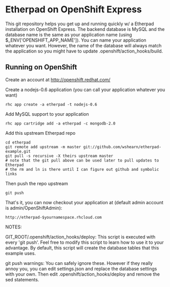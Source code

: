 Etherpad on OpenShift Express
==============================

This git repository helps you get up and running quickly w/ a Etherpad installation
on OpenShift Express.  The backend database is MySQL and the database name is the 
same as your application name (using $_ENV['OPENSHIFT_APP_NAME']).  You can name
your application whatever you want.  However, the name of the database will always
match the application so you might have to update .openshift/action_hooks/build.


Running on OpenShift
----------------------------

Create an account at http://openshift.redhat.com/

Create a nodejs-0.6 application (you can call your application whatever you want)

    rhc app create -a etherpad -t nodejs-0.6

Add MySQL support to your application

    rhc app cartridge add -a etherpad -c mongodb-2.0

Add this upstream Etherpad repo

    cd etherpad
    git remote add upstream -m master git://github.com/wshearn/etherpad-example.git
    git pull -s recursive -X theirs upstream master
    # note that the git pull above can be used later to pull updates to Etherpad
    # the rm and ln is there until I can figure out github and symbolic links 
Then push the repo upstream

    git push

That's it, you can now checkout your application at (default admin account is admin/OpenShiftAdmin):

    http://etherpad-$yournamespace.rhcloud.com


NOTES:

GIT_ROOT/.openshift/action_hooks/deploy:
    This script is executed with every 'git push'.  Feel free to modify this script
    to learn how to use it to your advantage.  By default, this script will create
    the database tables that this example uses.

git push warnings:
    You can safely ignore these. However if they really annoy you, you can edit
    settings.json and replace the database settings with your own. Then edit 
    .openshift/action_hooks/deploy and remove the sed statements.
